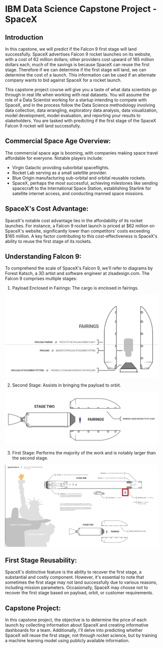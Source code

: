 # IBM Data Science Capstone Project - SpaceX

## Introduction

In this capstone, we will predict if the Falcon 9 first stage will land successfully. SpaceX advertises Falcon 9 rocket launches on its website, with a cost of 62 million dollars; other providers cost upward of 165 million dollars each, much of the savings is because SpaceX can reuse the first stage. Therefore if we can determine if the first stage will land, we can determine the cost of a launch. This information can be used if an alternate company wants to bid against SpaceX for a rocket launch.

This capstone project course will give you a taste of what data scientists go through in real life when working with real datasets. You will assume the role of a Data Scientist working for a startup intending to compete with SpaceX, and in the process follow the Data Science methodology involving data collection, data wrangling, exploratory data analysis, data visualization, model development, model evaluation, and reporting your results to stakeholders. You are tasked with predicting if the first stage of the SpaceX Falcon 9 rocket will land successfully.

## Commercial Space Age Overview:

The commercial space age is booming, with companies making space travel affordable for everyone. Notable players include:

- Virgin Galactic providing suborbital spaceflights.
- Rocket Lab serving as a small satellite provider.
- Blue Origin manufacturing sub-orbital and orbital reusable rockets.
- SpaceX, perhaps the most successful, achieving milestones like sending spacecraft to the International Space Station, establishing Starlink for satellite internet access, and conducting manned space missions.

## SpaceX's Cost Advantage:

SpaceX's notable cost advantage lies in the affordability of its rocket launches. For instance, a Falcon 9 rocket launch is priced at $62 million on SpaceX's website, significantly lower than competitors' costs exceeding $165 million. A key factor contributing to this cost-effectiveness is SpaceX's ability to reuse the first stage of its rockets.

## Understanding Falcon 9:

To comprehend the scale of SpaceX's Falcon 9, we'll refer to diagrams by Forest Katsch, a 3D artist and software engineer at zlsadesign.com. The Falcon 9 comprises multiple stages:

1. Payload Enclosed in Fairings: The cargo is enclosed in fairings.

![alt text](img/image.png)

2. Second Stage: Assists in bringing the payload to orbit.

![alt text](img/image-1.png)

3. First Stage: Performs the majority of the work and is notably larger than the second stage.

![alt text](img/image-2.png)

## First Stage Reusability:

SpaceX's distinctive feature is the ability to recover the first stage, a substantial and costly component. However, it's essential to note that sometimes the first stage may not land successfully due to various reasons, including mission parameters. Occasionally, SpaceX may choose not to recover the first stage based on payload, orbit, or customer requirements.

## Capstone Project:

In this capstone project, the objective is to determine the price of each launch by collecting information about SpaceX and creating informative dashboards for a team. Additionally, I'll delve into predicting whether SpaceX will reuse the first stage, not through rocket science, but by training a machine learning model using publicly available information.
